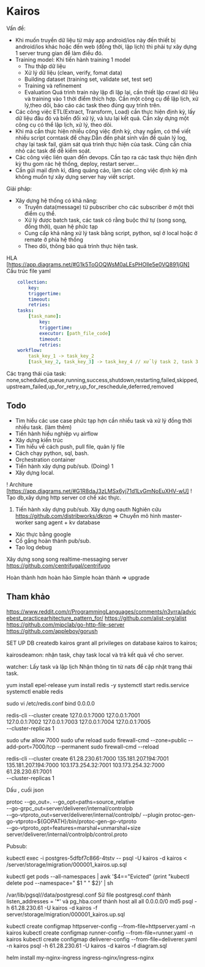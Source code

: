 # Kairos
Vấn đề: 
- Khi muốn truyền dữ liệu từ máy app android/ios này đến thiết bị android/ios khác hoặc đến web (đồng thời, lập lịch) thì phải tự xây dựng 1 server trung gian để làm điều đó.
- Training model: Khi tiến hành training 1 model 
    + Thu thập dữ liệu
    + Xử lý dữ liệu (clean, verify, fomat data)
    + Building dataset (training set, validate set, test set)
    + Training và refinement
    + Evaluation
Quá trình train này lặp đi lặp lại, cần thiết lập crawl dữ liệu và training vào 1 thời điểm thích hợp. Cần một công cụ để lập lịch, xử lý,theo dõi, báo cáo các task theo đúng quy trình trên.
- Các công việc ETL(Extract, Transform, Load) cần thực hiện định kỳ, lấy dữ liệu đâu đó và biến đổi xử lý, và lưu lại kết quả. Cần xây dựng một công cụ có thể lập lịch, xử lý, theo dõi.
- Khi mà cần thực hiện nhiều công việc định kỳ, chạy ngầm, có thể viết nhiều script corntask để chạy.Dẫn đến phát sinh vấn đề quản lý log, chạy lại task fail, giám sát quá trình thực hiện của task. Cũng cần chia nhỏ các task để dễ kiểm soát.
- Các công việc liên quan đến devops. Cần tạo ra các task thực hiện định kỳ thu gom rác hệ thống, deploy, restart server...
- Cần gửi mail định kì, đăng quảng cáo, làm các công việc định kỳ mà không muốn tự xây dựng server hay viết script.

Giải pháp:
- Xây dựng hệ thống có khả năng:
  + Truyền data(message) từ pubscriber cho các subscriber ở một thời điểm cụ thể.
  + Xử lý được batch task, các task có rằng buộc thứ tự (song song, đồng thời), quan hệ phức tạp
  + Cung cấp khả năng xử lý task bằng script, python, sql ở local hoặc ở remate ở phía hệ thống
  + Theo dõi, thông báo quá trình thực hiện task.

HLA [https://app.diagrams.net/#G1k5ToGOQWsM0aLEsPHOlle5e0VQ891jGN]
Cấu trúc file yaml

```yaml
    collection:
        key:
        triggertime:
        timeout:
        retries:
    tasks:
        [task_name]:
            key:
            triggertime:
            executor: [path_file_code]
            timeout:
            retries:
    workflow:
        task_key_1 -> task_key_2
        [task_key_2, task_key_3] -> task_key_4 // xử lý task 2, task 3 song song, hoàn thành mới thực hiện task 4.

```

Các trạng thái của task:
none,scheduled,queue,running,success,shutdown,restarting,failed,skipped,upstream_failed,up_for_retry,up_for_reschedule,deferred,removed

## Todo
* Tìm hiểu các use case phức tạp hợn cần nhiều task và xử lý đồng thời nhiều task. (làm thêm)
* Tiến hành hiểu nghiệp vụ airflow
* Xây dựng kiến trúc 
* Tìm hiểu về cách push, pull file, quản lý file
* Cách chạy python, sql, bash.
* Orchestration container
* Tiến hành xây dựng pub/sub. (Doing) 1
* Xây dựng local.

! Architure [https://app.diagrams.net/#G1R8daJ3zLMSx6yj71d1LvGmNoEuXHV-wU]
! Tạo db,xây dựng http server cơ chế xác thực.

1. Tiến hành xây dựng pub/sub.
Xây dựng oauth
Nghiên cứu
https://github.com/distribworks/dkron
=> Chuyển mô hình master-worker sang agent + kv database

- Xác thực bằng google
- Cố gắng hoàn thành pub/sub.
- Tạo log debug

Xây dựng song song realtime-messaging server
https://github.com/centrifugal/centrifugo

Hoàn thành hơn hoàn hảo
Simple hoàn thành => upgrade

## Tham khảo
https://www.reddit.com/r/ProgrammingLanguages/comments/n3yrra/advicebest_practicearhitecture_pattern_for/
https://github.com/alist-org/alist
https://github.com/mjpclab/go-http-file-server
https://github.com/appleboy/gorush


SET UP DB
createdb kairos
grant all privileges on database kairos to kairos;

kairosdeamon:
nhận task, chạy task local và trả kết quả về cho server.

watcher:
Lấy task và lập lịch
Nhận thông tin từ nats để cập nhật trạng thái task.

yum install epel-release
yum install redis -y
systemctl start redis.service
systemctl enable redis

sudo vi /etc/redis.conf
bind 0.0.0.0

redis-cli --cluster create 127.0.0.1:7000 127.0.0.1:7001 \
127.0.0.1:7002 127.0.0.1:7003 127.0.0.1:7004 127.0.0.1:7005 \
--cluster-replicas 1

  sudo ufw allow 7000
  sudo ufw reload
  sudo firewall-cmd --zone=public --add-port=7000/tcp --permanent
  sudo firewall-cmd --reload

redis-cli --cluster create 61.28.230.61:7000  135.181.207.194:7001 \
135.181.207.194:7000  103.173.254.32:7001 103.173.254.32:7000  61.28.230.61:7001 \
--cluster-replicas 1

Dấu , cuối json

protoc  --go_out=.  --go_opt=paths=source_relative \
			--go-grpc_out=server/deliverer/internal/controlpb \
			--go-vtproto_out=server/deliverer/internal/controlpb/ --plugin protoc-gen-go-vtproto=${GOPATH}/bin/protoc-gen-go-vtproto \
			--go-vtproto_opt=features=marshal+unmarshal+size \
			server/deliverer/internal/controlpb/control.proto

Pubsub:
  
kubectl exec -i postgres-5dfbf7c866-4tstv -- psql -U kairos -d kairos < /server/storage/migration/000001_kairos.up.sql

kubectl get pods --all-namespaces | awk '$4=="Evicted" {print "kubectl delete pod --namespace=" $1 " " $2}' | sh


/var/lib/pgsql/<version>/data/postgresql.conf
Sử file postgresql.conf thành listen_addresses = '*'
và pg_hba.conf thành host    all             all             0.0.0.0/0            md5
psql -h 61.28.230.61 -U kairos -d kairos -f server/storage/migration/000001_kairos.up.sql

kubectl create configmap httpserver-config --from-file=httpserver.yaml -n kairos
kubectl create configmap runner-config --from-file=runner.yaml -n kairos
kubectl create configmap deliverer-config --from-file=deliverer.yaml -n kairos
psql -h 61.28.230.61 -U kairos -d kairos -f diagram.sql

helm install my-nginx-ingress ingress-nginx/ingress-nginx 